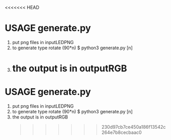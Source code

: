 <<<<<<< HEAD

# USAGE generate.py

1. put png files in inputLEDPNG
2. to generate type rotate (90\*n) \$ python3 generate.py [n]
3. # the output is in outputRGB

# USAGE generate.py

1. put png files in inputLEDPNG
2. to generate type rotate (90\*n) \$ python3 generate.py [n]
3. the output is in outputRGB
   > > > > > > > 230d97cb7ce450a186f13542c264e7b8cecbaac0
